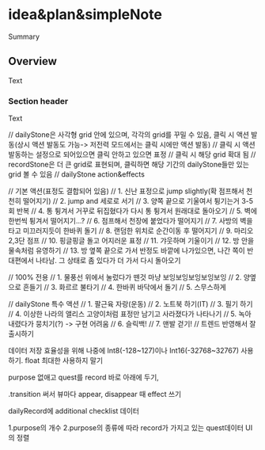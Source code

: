# idea&plan&simpleNote

<!--@START_MENU_TOKEN@-->Summary<!--@END_MENU_TOKEN@-->

## Overview

<!--@START_MENU_TOKEN@-->Text<!--@END_MENU_TOKEN@-->

### Section header

<!--@START_MENU_TOKEN@-->Text<!--@END_MENU_TOKEN@-->


// dailyStone은 사각형 grid 안에 있으며, 각각의 grid를 꾸밀 수 있음, 클릭 시 액션 발동(상시 액션 발동도 가능-> 저전력 모드에서는 클릭 시에만 액션 발동)
// 클릭 시 액션 발동하는 설정으로 되어있으면 클릭 안하고 있으면 표정
// 클릭 시 해당 grid 확대 됨
// recordStone은 더 큰 grid로 표현되며, 클릭하면 해당 기간의 dailyStone들만 있는 grid 볼 수 있음
// dailyStone action&effects


// 기본 액션(표정도 결합되어 있음)
// 1. 신난 표정으로 jump slightly(확 점프해서 천천히 떨어지기)
// 2. jump and 세로로 서기
// 3. 양쪽 끝으로 기울여서 튕기는거 3-5회 반복
// 4. 통 튕겨서 거꾸로 뒤집혔다가 다시 통 튕겨서 원래대로 돌아오기
// 5. 벽에 한번씩 튕겨서 떨어지기...?
// 6. 점프해서 천장에 붙었다가 떨어지기
// 7. 사방의 벽을 타고 미끄러지듯이 한바퀴 돌기
// 8. 랜덤한 위치로 순간이동 후 떨어지기
// 9. 마리오 2,3단 점프
// 10. 핑글핑글 돌고 어지러운 표정
// 11. 갸웃하며 기울이기
// 12. 방 안을 물속처럼 유영하기
// 13. 방 옆쪽 끝으로 가서 반정도 바깥에 나가있으면, 나간 쪽이 반대편에서 나타남. 그 상태로 좀 있다가 더 가서 다시 돌아오기


// 100% 전용
// 1. 물풍선 위에서 눌렀다가 뗀것 마냥 보잉보잉보잉보잉보잉
// 2. 양옆으로 흔들기
// 3. 화르르 불타기
// 4. 한바퀴 바닥에서 돌기
// 5. 스무스하게


// dailyStone 특수 액션
// 1. 팔근육 자랑(운동)
// 2. 노트북 하기(IT)
// 3. 필기 하기
// 4. 이상한 나라의 앨리스 고양이처럼 표정만 남기고 사라졌다가 나타나기
// 5. 녹아내렸다가 뭉치기(?) -> 구현 어려움
// 6. 슬릭백!
// 7. 맨발 걷기!
// 트렌드 반영해서 잘 출시하기



데이터 저장 효율성을 위해 나중에 Int8(-128~127)이나 Int16(-32768~32767) 사용하기. float 최대한 사용하지 말기


purpose 없애고 quest를 record 바로 아래에 두기,


.transition 써서 뷰마다 appear, disappear 때 effect 쓰기


dailyRecord에 additional checklist 데이터


1.purpose의 개수 2.purpose의 종류에 따라 record가 가지고 있는 quest데이터 UI의 정렬


